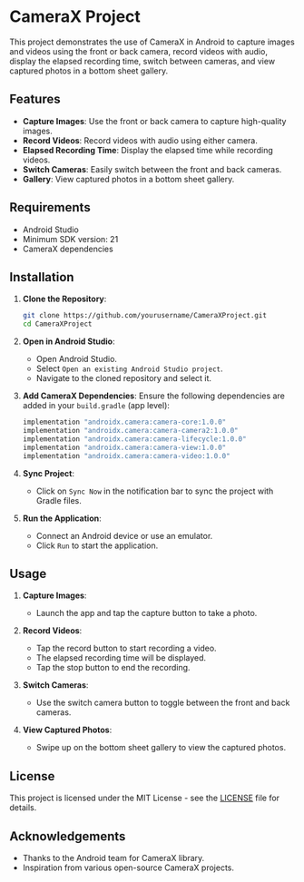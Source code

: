# CameraX Project

This project demonstrates the use of CameraX in Android to capture images and videos using the front or back camera, record videos with audio, display the elapsed recording time, switch between cameras, and view captured photos in a bottom sheet gallery.

## Features

- **Capture Images**: Use the front or back camera to capture high-quality images.
- **Record Videos**: Record videos with audio using either camera.
- **Elapsed Recording Time**: Display the elapsed time while recording videos.
- **Switch Cameras**: Easily switch between the front and back cameras.
- **Gallery**: View captured photos in a bottom sheet gallery.

## Requirements

- Android Studio
- Minimum SDK version: 21
- CameraX dependencies

## Installation

1. **Clone the Repository**:
    ```bash
    git clone https://github.com/yourusername/CameraXProject.git
    cd CameraXProject
    ```

2. **Open in Android Studio**:
    - Open Android Studio.
    - Select `Open an existing Android Studio project`.
    - Navigate to the cloned repository and select it.

3. **Add CameraX Dependencies**:
    Ensure the following dependencies are added in your `build.gradle` (app level):
    ```groovy
    implementation "androidx.camera:camera-core:1.0.0"
    implementation "androidx.camera:camera-camera2:1.0.0"
    implementation "androidx.camera:camera-lifecycle:1.0.0"
    implementation "androidx.camera:camera-view:1.0.0"
    implementation "androidx.camera:camera-video:1.0.0"
    ```

4. **Sync Project**:
    - Click on `Sync Now` in the notification bar to sync the project with Gradle files.

5. **Run the Application**:
    - Connect an Android device or use an emulator.
    - Click `Run` to start the application.

## Usage

1. **Capture Images**:
    - Launch the app and tap the capture button to take a photo.

2. **Record Videos**:
    - Tap the record button to start recording a video.
    - The elapsed recording time will be displayed.
    - Tap the stop button to end the recording.

3. **Switch Cameras**:
    - Use the switch camera button to toggle between the front and back cameras.

4. **View Captured Photos**:
    - Swipe up on the bottom sheet gallery to view the captured photos.

## License

This project is licensed under the MIT License - see the [LICENSE](LICENSE) file for details.

## Acknowledgements

- Thanks to the Android team for CameraX library.
- Inspiration from various open-source CameraX projects.

